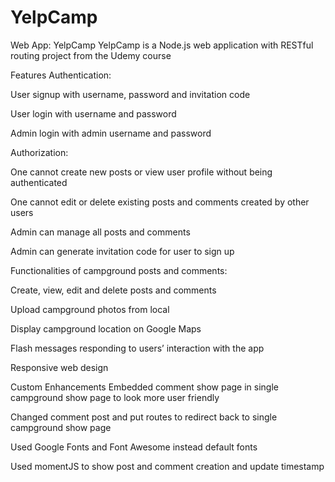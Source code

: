 # YelpCamp
Web App: YelpCamp
YelpCamp is a Node.js web application with RESTful routing project from the Udemy course 

Features
Authentication:

User signup with username, password and invitation code

User login with username and password

Admin login with admin username and password

Authorization:

One cannot create new posts or view user profile without being authenticated

One cannot edit or delete existing posts and comments created by other users

Admin can manage all posts and comments

Admin can generate invitation code for user to sign up

Functionalities of campground posts and comments:

Create, view, edit and delete posts and comments

Upload campground photos from local

Display campground location on Google Maps

Flash messages responding to users’ interaction with the app

Responsive web design

Custom Enhancements
Embedded comment show page in single campground show page to look more user friendly

Changed comment post and put routes to redirect back to single campground show page

Used Google Fonts and Font Awesome instead default fonts

Used momentJS to show post and comment creation and update timestamp

